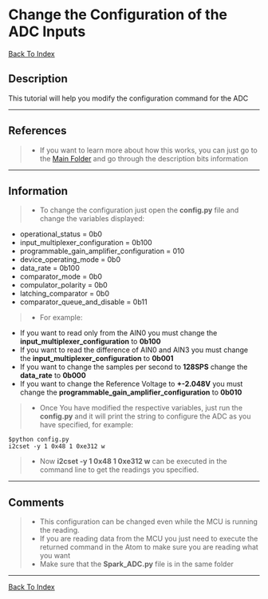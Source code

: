 Change the Configuration of the ADC Inputs
===================

[Back To Index](../README.md)

Description
-------------
This tutorial will help you modify the configuration command for the ADC 

----------

References
-------------
> - If you want to learn more about how this works, you can just go to the [Main Folder](https://github.com/humberto-garza/SparkFunEdisonADC) and go through the description bits information

----------

Information
-------------
> - To change the configuration just open the **config.py** file and change the variables displayed:
 - operational_status =						 0b0
 - input_multiplexer_configuration =			 0b100
 - programmable_gain_amplifier_configuration = 010
 - device_operating_mode =					 0b0
 - data_rate =								 0b100
 - comparator_mode = 							 0b0
 - compulator_polarity = 						 0b0
 - latching_comparator	=					 0b0
 - comparator_queue_and_disable =			 	 0b11

> - For example:
 - If you want to read only from the AIN0 you must change the **input_multiplexer_configuration** to **0b100**
 - If you want to read the difference of AIN0 and AIN3 you must change the **input_multiplexer_configuration** to **0b001**
 - If you want to change the samples per second to **128SPS** change the **data_rate** to **0b000**
 - If you want to change the Reference Voltage to **+-2.048V** you must change the **programmable_gain_amplifier_configuration** to **0b010**

> - Once You have modified the respective variables, just run the **config.py** and it will print the string to configure the ADC as you have specified, for example:
```
$python config.py
i2cset -y 1 0x48 1 0xe312 w
```
> - Now **i2cset -y 1 0x48 1 0xe312 w** can be executed in the command line to get the readings you specified.

----------

Comments
-------------
> - This configuration can be changed even while the MCU is running the reading.
> - If you are reading data from the MCU you just need to execute the returned command in the Atom to make sure you are reading what you want
> - Make sure that the **Spark_ADC.py** file is in the same folder

----------

[Back To Index](../README.md)
